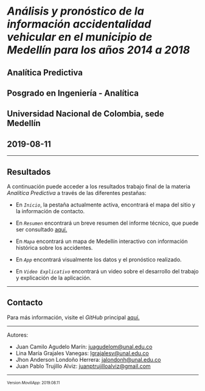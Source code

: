 # ***Análisis y pronóstico de la información accidentalidad vehicular en el municipio de Medellín para los años 2014 a 2018***
## Analítica Predictiva
## Posgrado en Ingeniería - Analítica
## Universidad Nacional de Colombia, sede Medellín
## 2019-08-11
---

## **Resultados**

A continuación puede acceder a los resultados trabajo final de la materia *Analítica Predictiva* a través de las diferentes pestañas:

* En *`Inicio`*, la pestaña actualmente activa, encontrará el mapa del sitio y la información de contacto.

* En *`Resumen`* encontrará un breve resumen del informe técnico, que puede ser consultado [aquí.](https://juapatral.github.io/analitica-predictiva-accidentalidad-2019/app/accidentalidad-2014-2018.html)

* En *`Mapa`* encontrará un mapa de Medellín interactivo con información histórica sobre los accidentes. 

* En *`App`* encontrará visualmente los datos y el pronóstico realizado. 

* En *`Video Explicativo`* encontrará un video sobre el desarrollo del trabajo y explicación de la aplicación.

---

## **Contacto**

Para más información, visite el *GitHub* principal [aquí.](https://juapatral.github.io/analitica-predictiva-accidentalidad-2019/)

---
Autores: 
* Juan Camilo Agudelo Marín: juagudelom@unal.edu.co
* Lina María Grajales Vanegas: lgrajalesv@unal.edu.co
* Jhon Anderson Londoño Herrera: jalondonh@unal.edu.co
* Juan Pablo Trujillo Alviz: juanptrujilloalviz@gmail.com

---
<font size = "1">

Version *MoviliApp*: 2019.08.11

</font>